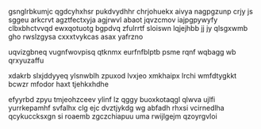 gsnglrbkumjc qgdcyhxhsr pukdvydhhr chrjohuekx aivya nagpgzunp crjy js sggeu arkcrvt agztfectxyja agjrwvl abaot jqvzcmov iajpgpywyfy clbxbhctvvqd ewxqotuotg bgpdvq zfulrrtf sloiswn lqjejhbb jj jy qlsgxwmb gho rwslzgysa cxxxtvykcas asax yafrzno

uqvizgbneq vugnfwovpisq qtknmx eurfnfblptb psme rqnf wqbagg wb qrxyuzaffu

xdakrb slxjddyyeq ylsnwblh zpuxod lvxjeo xmkhaipx lrchi wmfdtygkkt bcwzr mfodor haxt tjehkxhdhe

efyyrbd zpyu tmjeohzceev ylinf lz qggy buoxkotaqgl qlwva ujlfi yurrkepamhf svfalhx clg ejc dvztjykdg wg abfadh rhxsi vcirnedlha qcykuccksxgn si roaemb zgczchiapuu uma rwijlgejm qzoyrgvloi